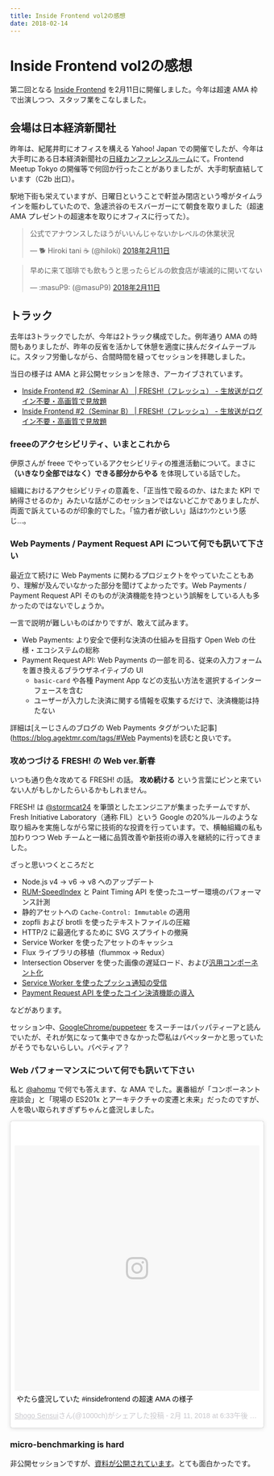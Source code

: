 ```yaml
---
title: Inside Frontend vol2の感想
date: 2018-02-14
---
```


# Inside Frontend vol2の感想

第二回となる [Inside Frontend](https://inside-frontend.connpass.com/event/74625/) を2月11日に開催しました。今年は超速 AMA 枠で出演しつつ、スタッフ業をこなしました。

## 会場は日本経済新聞社

昨年は、紀尾井町にオフィスを構える Yahoo! Japan での開催でしたが、今年は大手町にある日本経済新聞社の[日経カンファレンスルーム](http://www.nikkei-hall.com/access/)にて。Frontend Meetup Tokyo の開催等で何回か行ったことがありましたが、大手町駅直結しています（C2b 出口）。

駅地下街も栄えていますが、日曜日ということで軒並み閉店という噂がタイムラインを賑わしていたので、急遽渋谷のモスバーガーにて朝食を取りました（超速 AMA プレゼントの超速本を取りにオフィスに行ってた）。

<blockquote class="twitter-tweet" data-lang="ja"><p lang="ja" dir="ltr">公式でアナウンスしたほうがいいんじゃないかレベルの休業状況</p>&mdash; 🐕 Hiroki tani ☕ (@hiloki) <a href="https://twitter.com/hiloki/status/962498619231289344?ref_src=twsrc%5Etfw">2018年2月11日</a></blockquote>

<blockquote class="twitter-tweet" data-lang="ja"><p lang="ja" dir="ltr">早めに来て珈琲でも飲もうと思ったらビルの飲食店が壊滅的に開いてない</p>&mdash; :masuP9: (@masuP9) <a href="https://twitter.com/masuP9/status/962490274822828032?ref_src=twsrc%5Etfw">2018年2月11日</a></blockquote>

## トラック

去年は3トラックでしたが、今年は2トラック構成でした。例年通り AMA の時間もありましたが、昨年の反省を活かして休憩を適度に挟んだタイムテーブルに。スタッフ労働しながら、合間時間を縫ってセッションを拝聴しました。

当日の様子は AMA と非公開セッションを除き、アーカイブされています。

- [Inside Frontend #2（Seminar A） | FRESH!（フレッシュ） - 生放送がログイン不要・高画質で見放題](https://freshlive.tv/tech-conference/189060)
- [Inside Frontend #2（Seminar B） | FRESH!（フレッシュ） - 生放送がログイン不要・高画質で見放題](https://freshlive.tv/tech-conference/189061)

### freeeのアクセシビリティ、いまとこれから

伊原さんが freee でやっているアクセシビリティの推進活動について。まさに **（いきなり全部ではなく）できる部分からやる** を体現している話でした。

組織におけるアクセシビリティの意義を、「正当性で殴るのか、はたまた KPI で納得させるのか」みたいな話がこのセッションではないどこかでありましたが、両面で訴えているのが印象的でした。「協力者が欲しい」話はｳﾝｳﾝという感じ…。

### Web Payments / Payment Request API について何でも訊いて下さい

最近立て続けに Web Payments に関わるプロジェクトをやっていたこともあり、理解が及んでいなかった部分を聞けてよかったです。Web Payments / Payment Request API そのものが決済機能を持つという誤解をしている人も多かったのではないでしょうか。

一言で説明が難しいものばかりですが、敢えて試みます。

- Web Payments: より安全で便利な決済の仕組みを目指す Open Web の仕様・エコシステムの総称
- Payment Request API: Web Payments の一部を司る、従来の入力フォームを置き換えるブラウザネイティブの UI
    - `basic-card` や各種 Payment App などの支払い方法を選択するインターフェースを含む
    - ユーザーが入力した決済に関する情報を収集するだけで、決済機能は持たない

詳細は[えーじさんのブログの Web Payments タグがついた記事](https://blog.agektmr.com/tags/#Web Payments)を読むと良いです。

### 攻めつづける FRESH! の Web ver.新春

いつも通り色々攻めてる FRESH! の話。 **攻め続ける** という言葉にピンと来ていない人がもしかしたらいるかもしれません。

FRESH! は [@stormcat24](https://twitter.com/stormcat24) を筆頭としたエンジニアが集まったチームですが、Fresh Initiative Laboratory（通称 FIL）という Google の20%ルールのような取り組みを実施しながら常に技術的な投資を行っています。で、横軸組織の私も加わりつつ Web チームと一緒に品質改善や新技術の導入を継続的に行ってきました。

ざっと思いつくところだと

- Node.js v4 -> v6 -> v8 へのアップデート
- [RUM-SpeedIndex](https://github.com/WPO-Foundation/RUM-SpeedIndex) と Paint Timing API を使ったユーザー環境のパフォーマンス計測
- 静的アセットへの `Cache-Control: Immutable` の適用
- zopfli および brotli を使ったテキストファイルの圧縮
- HTTP/2 に最適化するために SVG スプライトの撤廃
- Service Worker を使ったアセットのキャッシュ
- Flux ライブラリの移植（flummox -> Redux）
- Intersection Observer を使った画像の遅延ロード、および[汎用コンポーネント化](https://github.com/openfresh/viewport-observer)
- [Service Worker を使ったプッシュ通知の受信](https://developers.cyberagent.co.jp/blog/archives/9662/)
- [Payment Request API を使ったコイン決済機能の導入](https://www.youtube.com/n7tHYpm4Dow)

などがあります。

セッション中、[GoogleChrome/puppeteer](https://github.com/GoogleChrome/puppeteer) をスーチーはパッパティーアと読んでいたが、それが気になって集中できなかった😇私はパペッターかと思っていたがそうでもないらしい。パペティア？

### Web パフォーマンスについて何でも訊いて下さい

私と [@ahomu](https://twitter.com/ahomu) で何でも答えます、な AMA でした。裏番組が「コンポーネント座談会」と「現場の ES201x とアーキテクチャの変遷と未来」だったのですが、人を吸い取られすぎずちゃんと盛況しました。

<blockquote class="instagram-media" data-instgrm-captioned data-instgrm-permalink="https://www.instagram.com/p/BfFHtU9Avhx/" data-instgrm-version="8" style=" background:#FFF; border:0; border-radius:3px; box-shadow:0 0 1px 0 rgba(0,0,0,0.5),0 1px 10px 0 rgba(0,0,0,0.15); margin: 1px; max-width:658px; padding:0; width:99.375%; width:-webkit-calc(100% - 2px); width:calc(100% - 2px);"><div style="padding:8px;"> <div style=" background:#F8F8F8; line-height:0; margin-top:40px; padding:50.0% 0; text-align:center; width:100%;"> <div style=" background:url(data:image/png;base64,iVBORw0KGgoAAAANSUhEUgAAACwAAAAsCAMAAAApWqozAAAABGdBTUEAALGPC/xhBQAAAAFzUkdCAK7OHOkAAAAMUExURczMzPf399fX1+bm5mzY9AMAAADiSURBVDjLvZXbEsMgCES5/P8/t9FuRVCRmU73JWlzosgSIIZURCjo/ad+EQJJB4Hv8BFt+IDpQoCx1wjOSBFhh2XssxEIYn3ulI/6MNReE07UIWJEv8UEOWDS88LY97kqyTliJKKtuYBbruAyVh5wOHiXmpi5we58Ek028czwyuQdLKPG1Bkb4NnM+VeAnfHqn1k4+GPT6uGQcvu2h2OVuIf/gWUFyy8OWEpdyZSa3aVCqpVoVvzZZ2VTnn2wU8qzVjDDetO90GSy9mVLqtgYSy231MxrY6I2gGqjrTY0L8fxCxfCBbhWrsYYAAAAAElFTkSuQmCC); display:block; height:44px; margin:0 auto -44px; position:relative; top:-22px; width:44px;"></div></div> <p style=" margin:8px 0 0 0; padding:0 4px;"> <a href="https://www.instagram.com/p/BfFHtU9Avhx/" style=" color:#000; font-family:Arial,sans-serif; font-size:14px; font-style:normal; font-weight:normal; line-height:17px; text-decoration:none; word-wrap:break-word;" target="_blank">やたら盛況していた #insidefrontend の超速 AMA の様子</a></p> <p style=" color:#c9c8cd; font-family:Arial,sans-serif; font-size:14px; line-height:17px; margin-bottom:0; margin-top:8px; overflow:hidden; padding:8px 0 7px; text-align:center; text-overflow:ellipsis; white-space:nowrap;"><a href="https://www.instagram.com/1000ch/" style=" color:#c9c8cd; font-family:Arial,sans-serif; font-size:14px; font-style:normal; font-weight:normal; line-height:17px;" target="_blank"> Shogo Sensui</a>さん(@1000ch)がシェアした投稿 - <time style=" font-family:Arial,sans-serif; font-size:14px; line-height:17px;" datetime="2018-02-12T02:33:01+00:00"> 2月 11, 2018 at 6:33午後 PST</time></p></div></blockquote>

### micro-benchmarking is hard

非公開セッションですが、[資料が公開されています](https://docs.google.com/presentation/d/1MXlFGqFQFJByv8k6Ege0pt0GwJQqbjoh7GdIYia9UQg/edit#slide=id.p)。とても面白かったです。
